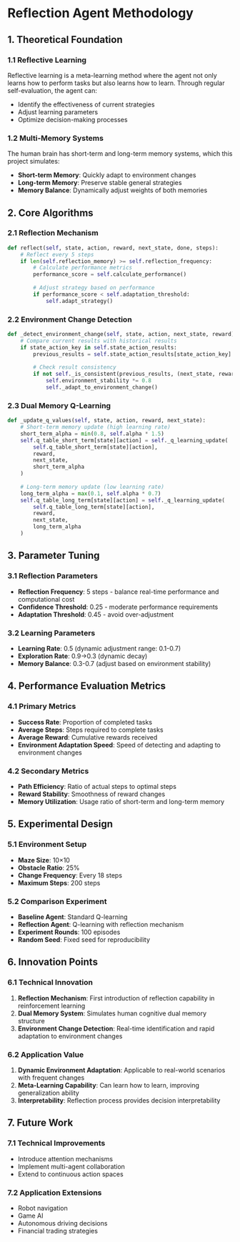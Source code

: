 # Reflection Agent Methodology

## 1. Theoretical Foundation

### 1.1 Reflective Learning
Reflective learning is a meta-learning method where the agent not only learns how to perform tasks but also learns how to learn. Through regular self-evaluation, the agent can:
- Identify the effectiveness of current strategies
- Adjust learning parameters
- Optimize decision-making processes

### 1.2 Multi-Memory Systems
The human brain has short-term and long-term memory systems, which this project simulates:
- **Short-term Memory**: Quickly adapt to environment changes
- **Long-term Memory**: Preserve stable general strategies
- **Memory Balance**: Dynamically adjust weights of both memories

## 2. Core Algorithms

### 2.1 Reflection Mechanism
```python
def reflect(self, state, action, reward, next_state, done, steps):
    # Reflect every 5 steps
    if len(self.reflection_memory) >= self.reflection_frequency:
        # Calculate performance metrics
        performance_score = self.calculate_performance()
        
        # Adjust strategy based on performance
        if performance_score < self.adaptation_threshold:
            self.adapt_strategy()
```

### 2.2 Environment Change Detection
```python
def _detect_environment_change(self, state, action, next_state, reward):
    # Compare current results with historical results
    if state_action_key in self.state_action_results:
        previous_results = self.state_action_results[state_action_key]
        
        # Check result consistency
        if not self._is_consistent(previous_results, (next_state, reward)):
            self.environment_stability *= 0.8
            self._adapt_to_environment_change()
```

### 2.3 Dual Memory Q-Learning
```python
def _update_q_values(self, state, action, reward, next_state):
    # Short-term memory update (high learning rate)
    short_term_alpha = min(0.8, self.alpha * 1.5)
    self.q_table_short_term[state][action] = self._q_learning_update(
        self.q_table_short_term[state][action], 
        reward, 
        next_state, 
        short_term_alpha
    )
    
    # Long-term memory update (low learning rate)
    long_term_alpha = max(0.1, self.alpha * 0.7)
    self.q_table_long_term[state][action] = self._q_learning_update(
        self.q_table_long_term[state][action], 
        reward, 
        next_state, 
        long_term_alpha
    )
```

## 3. Parameter Tuning

### 3.1 Reflection Parameters
- **Reflection Frequency**: 5 steps - balance real-time performance and computational cost
- **Confidence Threshold**: 0.25 - moderate performance requirements
- **Adaptation Threshold**: 0.45 - avoid over-adjustment

### 3.2 Learning Parameters
- **Learning Rate**: 0.5 (dynamic adjustment range: 0.1-0.7)
- **Exploration Rate**: 0.9→0.3 (dynamic decay)
- **Memory Balance**: 0.3-0.7 (adjust based on environment stability)

## 4. Performance Evaluation Metrics

### 4.1 Primary Metrics
- **Success Rate**: Proportion of completed tasks
- **Average Steps**: Steps required to complete tasks
- **Average Reward**: Cumulative rewards received
- **Environment Adaptation Speed**: Speed of detecting and adapting to environment changes

### 4.2 Secondary Metrics
- **Path Efficiency**: Ratio of actual steps to optimal steps
- **Reward Stability**: Smoothness of reward changes
- **Memory Utilization**: Usage ratio of short-term and long-term memory

## 5. Experimental Design

### 5.1 Environment Setup
- **Maze Size**: 10×10
- **Obstacle Ratio**: 25%
- **Change Frequency**: Every 18 steps
- **Maximum Steps**: 200 steps

### 5.2 Comparison Experiment
- **Baseline Agent**: Standard Q-learning
- **Reflection Agent**: Q-learning with reflection mechanism
- **Experiment Rounds**: 100 episodes
- **Random Seed**: Fixed seed for reproducibility

## 6. Innovation Points

### 6.1 Technical Innovation
1. **Reflection Mechanism**: First introduction of reflection capability in reinforcement learning
2. **Dual Memory System**: Simulates human cognitive dual memory structure
3. **Environment Change Detection**: Real-time identification and rapid adaptation to environment changes

### 6.2 Application Value
1. **Dynamic Environment Adaptation**: Applicable to real-world scenarios with frequent changes
2. **Meta-Learning Capability**: Can learn how to learn, improving generalization ability
3. **Interpretability**: Reflection process provides decision interpretability

## 7. Future Work

### 7.1 Technical Improvements
- Introduce attention mechanisms
- Implement multi-agent collaboration
- Extend to continuous action spaces

### 7.2 Application Extensions
- Robot navigation
- Game AI
- Autonomous driving decisions
- Financial trading strategies
